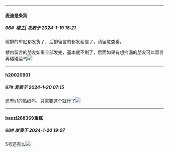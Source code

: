 
*****

####  麦迪是条狗  
##### 66#         楼主| 发表于 2024-1-19 18:21

前排的车贴都发货了，后排留言的都发私信了，请留意查看。

楼内留言的朋友如果全部发完，基本就不剩了，后面如果有想捡漏的朋友可以留言再碰碰运气<img src="https://static.saraba1st.com/image/smiley/face2017/068.png" referrerpolicy="no-referrer">

*****

####  h20020901  
##### 67#       发表于 2024-1-20 07:15

还有s1的贴纸吗，只需要这个就行了<img src="https://static.saraba1st.com/image/smiley/face2017/075.png" referrerpolicy="no-referrer">


*****

####  baozi268369重练  
##### 68#       发表于 2024-1-20 19:07

5号还有么<img src="https://static.saraba1st.com/image/smiley/face2017/074.png" referrerpolicy="no-referrer">

